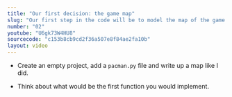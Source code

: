```yaml
---
title: "Our first decision: the game map"
slug: "Our first step in the code will be to model the map of the game."
number: "02"
youtube: "U6gk73W4HU8"
sourcecode: "c153b8cb9cd2f36a507e8f84ae2fa10b"
layout: video
---
```


* Create an empty project, add a `pacman.py` file and write up a map like I did.

* Think about what would be the first function you would implement.

